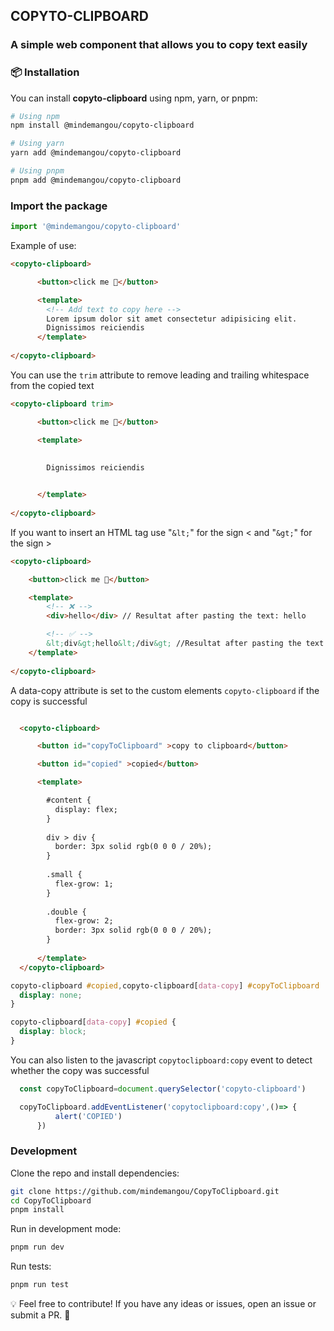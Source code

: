## COPYTO-CLIPBOARD

### A simple web component that allows you to copy text easily

### 📦 Installation

You can install **copyto-clipboard** using npm, yarn, or pnpm:

```sh
# Using npm
npm install @mindemangou/copyto-clipboard

# Using yarn
yarn add @mindemangou/copyto-clipboard

# Using pnpm
pnpm add @mindemangou/copyto-clipboard
```
###  Import the package
```js
import '@mindemangou/copyto-clipboard'
```

Example of use:
```html
<copyto-clipboard>

      <button>click me 📄</button>

      <template> 
        <!-- Add text to copy here -->
        Lorem ipsum dolor sit amet consectetur adipisicing elit. 
        Dignissimos reiciendis
      </template>  
     
</copyto-clipboard>
```
 You can use the ```trim``` attribute to remove leading and trailing whitespace from the copied text

```html
<copyto-clipboard trim>

      <button>click me 📄</button>

      <template> 
       
         
        Dignissimos reiciendis


      </template>  
     
</copyto-clipboard>
```

If you want to insert an HTML tag use "```&lt;```" for the sign < and "```&gt;```" for the sign >

```html
<copyto-clipboard>

    <button>click me 📄</button>

    <template> 
        <!-- ❌ -->
        <div>hello</div> // Resultat after pasting the text: hello 

        <!-- ✅ -->
        &lt;div&gt;hello&lt;/div&gt; //Resultat after pasting the text: <div>hello</div> 
    </template>
    
</copyto-clipboard> 
```

A data-copy attribute is set to the custom elements ```copyto-clipboard``` if the copy is successful

```html

  <copyto-clipboard>

      <button id="copyToClipboard" >copy to clipboard</button>

      <button id="copied" >copied</button>

      <template> 

        #content {
          display: flex;
        }
        
        div > div {
          border: 3px solid rgb(0 0 0 / 20%);
        }
        
        .small {
          flex-grow: 1;
        }
        
        .double {
          flex-grow: 2;
          border: 3px solid rgb(0 0 0 / 20%);
        }
        
      </template>  
  </copyto-clipboard> 

```

```css 
copyto-clipboard #copied,copyto-clipboard[data-copy] #copyToClipboard  {
  display: none;
}

copyto-clipboard[data-copy] #copied {
  display: block;
}

```

You can also listen to the javascript ```copytoclipboard:copy``` event to detect whether the copy was successful

```js
  const copyToClipboard=document.querySelector('copyto-clipboard')

  copyToClipboard.addEventListener('copytoclipboard:copy',()=> {
          alert('COPIED')
      })
```

###  Development
Clone the repo and install dependencies:
```sh
git clone https://github.com/mindemangou/CopyToClipboard.git
cd CopyToClipboard
pnpm install
```
Run in development mode:
```sh
pnpm run dev
```
Run tests:
```sh
pnpm run test
```
💡 Feel free to contribute! If you have any ideas or issues, open an issue or submit a PR. 🚀


